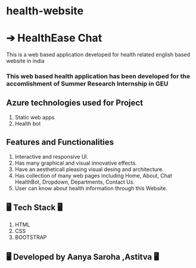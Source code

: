 # health-website 
# ➔ HealthEase Chat

This is a web based application developed for health related english based website in india

### This web based health application has been developed for the accomlishment of Summer Research Internship in GEU

## Azure technologies used for Project

1. Static web apps
2. Health bot

## Features and Functionalities

1. Interactive and responsive UI.
2. Has many graphical and visual innovative effects.
3. Have an aestheticall pleasing visual desing and architecture.
4. Has collection of many web pages including Home, About, Chat HealthBot, Dropdown, Departments, Contact Us.
5. User can know about health information through this Website.

## 🖥️ Tech Stack 🖥️

1. HTML
2. CSS
3. BOOTSTRAP

## 🖥️ Developed by Aanya Saroha ,Astitva 🖥️
